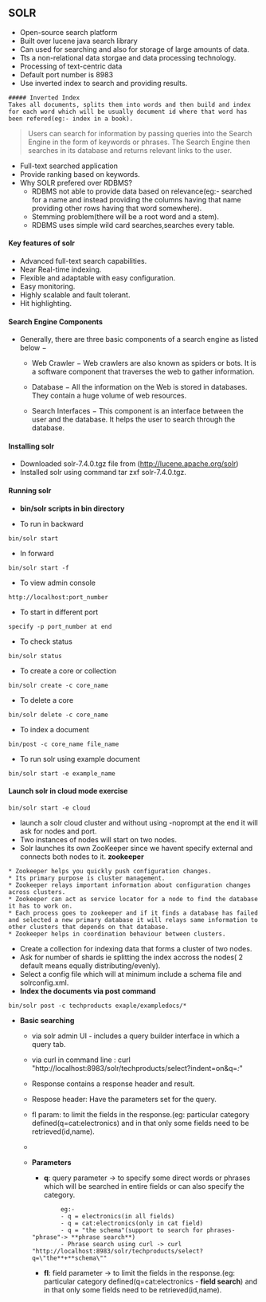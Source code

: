 ## SOLR

* Open-source search platform
* Built over lucene java search library
* Can used for searching and also for storage of large amounts of data.
* Tts a non-relational data storgae and data processing technology.
* Processing of text-centric data
* Default port number is 8983
* Use inverted index to search and providing results.
```
##### Inverted Index
Takes all documents, splits them into words and then build and index for each word which will be usually document id where that word has been refered(eg:- index in a book).  
```
> Users can search for information by passing queries into the Search Engine in the form of keywords or phrases. The Search Engine then searches in its database and returns relevant links to the user.

* Full-text searched application 
* Provide ranking based on keywords.
* Why SOLR prefered over RDBMS?  
  - RDBMS not able to provide data based on relevance(eg:- searched for a name and instead providing the columns having that name  
  providing other rows having that word somewhere).
  - Stemming problem(there will be a root word and a stem).
  - RDBMS uses simple wild card searches,searches every table.

#### Key features of solr
 * Advanced full-text search capabilities.
 * Near Real-time indexing.
 * Flexible and adaptable with easy configuration.
 * Easy monitoring.
 * Highly scalable and fault tolerant.
 * Hit highlighting.

#### Search Engine Components

* Generally, there are three basic components of a search engine as listed below −

  - Web Crawler − Web crawlers are also known as spiders or bots. It is a software component that traverses the web to gather information.

  - Database − All the information on the Web is stored in databases. They contain a huge volume of web resources.

  - Search Interfaces − This component is an interface between the user and the database. It helps the user to search through the database.

#### Installing solr
* Downloaded  solr-7.4.0.tgz file from (http://lucene.apache.org/solr)
* Installed solr using command tar zxf solr-7.4.0.tgz.

#### Running solr

* **bin/solr scripts in bin directory**

* To run in backward
```
bin/solr start
```
* In forward
```
bin/solr start -f 
```
* To view admin console
```
http://localhost:port_number 
```
* To start in different port
```
specify -p port_number at end
```
* To check status
```
bin/solr status
```
* To create a core or collection
```
bin/solr create -c core_name
```
* To delete a core
```
bin/solr delete -c core_name
```
* To index a document
```
bin/post -c core_name file_name
```
* To run solr using example document
```
bin/solr start -e example_name
```

#### Launch solr in cloud mode exercise
```
bin/solr start -e cloud
```
* launch a solr cloud cluster and without using -noprompt at the end it will ask for nodes and port.
* Two instances of nodes will start on two nodes.
* Solr launches its own ZooKeeper since we havent specify external and connects both nodes to it.
**zookeeper**
```
* Zookeeper helps you quickly push configuration changes.  
* Its primary purpose is cluster management.  
* Zookeeper relays important information about configuration changes across clusters.  
* Zookeeper can act as service locator for a node to find the database it has to work on.  
* Each process goes to zookeeper and if it finds a database has failed and selected a new primary database it will relays same information to other clusters that depends on that database.
* Zookeeper helps in coordination behaviour between clusters.
```
* Create a collection for indexing data that forms a cluster of two nodes.
* Ask for number of shards ie splitting the index accross the nodes( 2 default means equally distributing/evenly).
* Select a config file which will at minimum include a schema file and solrconfig.xml.
* **Index the documents via post command**
```
bin/solr post -c techproducts exaple/exampledocs/*
```
* **Basic searching**
  * via solr admin UI - includes a query builder interface in which a query tab.
  * via curl in command line : curl "http://localhost:8983/solr/techproducts/select?indent=on&q=*\:*"
  * Response contains a response header and result.
  * Respose header: Have the parameters set for the query.
  * fl param: to limit the fields in the response.(eg: particular category defined(q=cat:electronics) and in that only some fields need to be retrieved(id,name).
  * 

  * **Parameters**
    - **q**: query parameter -> to specify some direct words or phrases which will be searched in entire fields or can also specify the category. 
    ```
			eg:-
			- q = electronics(in all fields)
			- q = cat:electronics(only in cat field)
			- q = "the schema"(support to search for phrases-"phrase"-> **phrase search**)
			- Phrase search using curl -> curl "http://localhost:8983/solr/techproducts/select?q=\"the**+**schema\""
    ```
    - **fl**: field parameter -> to limit the fields in the response.(eg: particular category defined(q=cat:electronics - **field search**) and in that only some fields need to be retrieved(id,name). 
